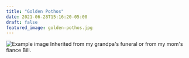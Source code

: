 ```yaml
---
title: "Golden Pothos"
date: 2021-06-28T15:16:20-05:00
draft: false
featured_image: golden-pothos.jpg
---
```

![Example image](/golden-pothos.jpg)
Inherited from my grandpa's funeral or from my mom's fiance Bill.


